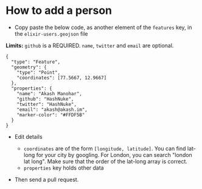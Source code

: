 # How to add a person

* Copy paste the below code, as another element of the `features` key, in the `elixir-users.geojson` file

**Limits:** `github` is a REQUIRED. `name`, `twitter` and `email` are optional.

```
{
  "type": "Feature",
  "geometry": {
    "type": "Point",
    "coordinates": [77.5667, 12.9667]
  },
  "properties": {
    "name": "Akash Manohar",
    "github": "HashNuke",
    "twitter": "HashNuke",
    "email": "akash@akash.im",
    "marker-color": "#FFDF5B"
  }
}
```

* Edit details

  * `coordinates` are of the form `[longitude, latitude]`. You can find lat-long for your city by googling. For London, you can search "london lat long". Make sure that the order of the lat-long array is correct.
  * `properties` key holds other data

* Then send a pull request.
